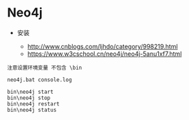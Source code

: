 # Neo4j

- 安装

  - <http://www.cnblogs.com/ljhdo/category/998219.html>
  - <https://www.w3cschool.cn/neo4j/neo4j-5anu1xf7.html>

```
注意设置环境变量 不包含 \bin

neo4j.bat console.log

bin\neo4j start
bin\neo4j stop
bin\neo4j restart
bin\neo4j status
```
